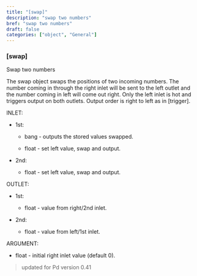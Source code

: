 ```yaml
---
title: "[swap]"
description: "swap two numbers"
bref: "swap two numbers"
draft: false
categories: ["object", "General"]
---
```


### [swap]

Swap two numbers

The swap object swaps the positions of two incoming numbers. The number coming in through the right inlet will be sent to the left outlet and the number coming in left will come out right. Only the left inlet is hot and triggers output on both outlets. Output order is right to left as in [trigger].

INLET:

- 1st:

  - bang - outputs the stored values swapped.

  - float - set left value,  swap and output.

- 2nd:

  - float - set left value,  swap and output.

OUTLET:

- 1st:

  - float - value from right/2nd inlet.

- 2nd:

  - float - value from left/1st inlet.

ARGUMENT:

- float - initial right inlet value (default 0).
 
> updated for Pd version 0.41